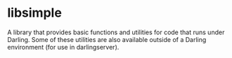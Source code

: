 # libsimple

A library that provides basic functions and utilities for code that runs under Darling.
Some of these utilities are also available outside of a Darling environment (for use in darlingserver).
